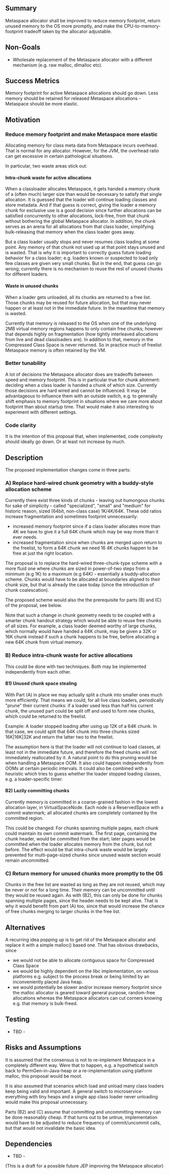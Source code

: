 

Summary
-------

Metaspace allocator shall be improved to reduce memory footprint, return unused memory to the OS more promptly, and make the CPU-to-memory-footprint tradeoff taken by the allocator adjustable.

Non-Goals
---------

- Wholesale replacement of the Metaspace allocator with a different mechanism (e.g. raw malloc, dlmalloc etc).

Success Metrics
---------------

Memory footprint for active Metaspace allocations should go down. Less memory should be retained for released Metaspace allocations - Metaspace should be more elastic.


Motivation
----------

### Reduce memory footprint and make Metaspace more elastic

Allocating memory for class meta data from Metaspace incurs overhead. That is normal for any allocator. However, for the JVM, the overhead ratio can get excessive in certain pathological situations.

In particular, two waste areas stick out:

#### Intra-chunk waste for active allocations
When a classloader allocates Metaspace, it gets handed a memory chunk of a (often much) larger size than would be necessary to satisfy that single allocation. It is guessed that the loader will continue loading classes and store metadata. And if that guess is correct, giving the loader a memory chunk for exclusive use is a good decision since further allocations can be satisfied concurrently to other allocations, lock-free, from that chunk without bothering the global Metaspace allocator. In addition, the chunk serves as an arena for all allocations from that class loader, simplifying bulk-releasing that memory when the class loader goes away.

But a class loader usually stops and never resumes class loading at some point. Any memory of that chunk not used up at that point stays unused and is wasted. That is why it is important to correctly guess future loading behavior for a class loader; e.g. loaders known or suspected to load only few classes are given very small chunks. But in the end, that guess can go wrong; currently there is no mechanism to reuse the rest of unused chunks for different loaders.

#### Waste in unused chunks

When a loader gets unloaded, all its chunks are returned to a free list. Those chunks may be reused for future allocation, but that may never happen or at least not in the immediate future. In the meantime that memory is wasted.

Currently that memory is released to the OS when one of the underlying 2MB virtual memory regions happens to only contain free chunks; however that depends highly on fragmentation (how tightly interleaved allocations from live and dead classloaders are). In addition to that, memory in the Compressed Class Space is never returned. So in practice much of freelist Metaspace memory is often retained by the VM.

### Better tunability

A lot of decisions the Metaspace allocator does are tradeoffs between speed and memory footprint. This is in particular true for chunk allotment: deciding when a class loader is handed a chunk of which size. Currently those decisions are hard wired and cannot be influenced. It may be advantageous to influence them with an outside switch, e.g. to generally shift emphasis to memory footprint in situations where we care more about footprint than about startup time. That would make it also interesting to experiment with different settings.

### Code clarity

It is the intention of this proposal that, when implemented, code complexity should ideally go down. Or at least not increase by much. 


Description
-----------

The proposed implementation changes come in three parts:

### A) Replace hard-wired chunk geometry with a buddy-style allocation scheme

Currently there exist three kinds of chunks - leaving out humongous chunks for sake of simplicity - called "specialized", "small" and "medium" for historic reason, sized (64bit, non-class case) 1K/4K/64K. These odd ratios increase fragmentation and sometimes footprint unnecessarily:

- increased memory footprint since if a class loader allocates more than 4K we have to give it a full 64K chunk which may be way more than it ever needs.
- increased fragmentation since when chunks are merged upon return to the freelist, to form a 64K chunk we need 16 4K chunks happen to be free at just the right location.

The proposal is to replace the hard-wired three-chunk-type scheme with a more fluid one where chunks are sized in power-of-two steps from a minimum (e.g 1K) to a maximum (e.g 64K) - essentially a buddy-allocation scheme. Chunks would have to be allocated at boundaries aligned to their chunk size, but that is already the case today (since the introduction of chunk coalescation).

The proposed scheme would also the the prerequisite for parts (B) and (C) of the proposal, see below.

Note that such a change in chunk geometry needs to be coupled with a smarter chunk handout strategy which would be able to reuse free chunks of all sizes. For example, a class loader deemed worthy of large chunks, which normally would have handed a 64K chunk, may be given a 32K or 16K chunk instead if such a chunk happens to be free, before allocating a new 64K chunk from virtual memory.

### B) Reduce intra-chunk waste for active allocations

This could be done with two techniques. Both may be implemented independently from each other.

#### B1) Unused chunk space stealing

With Part (A) in place we may actually split a chunk into smaller ones much more efficiently. That means we could, for all live class loaders, periodically "prune" their current chunks: if a loader used less than half his current chunk, the unused part could be split off and used to form new chunks, which could be returned to the freelist.

Example: A loader stopped loading after using up 12K of a 64K chunk. In that case, we could split that 64K chunk into three chunks sized 16K|16K|32K and return the latter two to the freelist.

The assumption here is that the loader will not continue to load classes, at least not in the immediate future, and therefore the freed chunks will not immediately reallocated by it. A natural point to do this pruning would be when handling a Metaspace OOM. It also could happen independently from OOMs at certain periodic intervals. It could also be combined with a heuristic which tries to guess whether the loader stopped loading classes, e.g. a loader-specific timer.

#### B2) Lazily committing chunks

Currently memory is committed in a coarse-grained fashion in the lowest allocation layer, in VirtualSpaceNode. Each node is a ReservedSpace with a commit watermark; all allocated chunks are completely contained by the committed region.

This could be changed: For chunks spanning multiple pages, each chunk could maintain its own commit watermark. The first page, containing the chunk header, would be committed from the start; later pages would be committed when the loader allocates memory from the chunk, but not before. The effect would be that intra-chunk waste would be largely prevented for multi-page-sized chunks since unused waste section would remain uncommitted.


### C) Return memory for unused chunks more promptly to the OS

Chunks in the free list are wasted as long as they are not reused, which may be never or not for a long time. Their memory can be uncommitted until they would be reused again. As with (B2), this can only be done for chunks spanning multiple pages, since the header needs to be kept alive. That is why it would benefit from part (A) too, since that would increase the chance of free chunks merging to larger chunks in the free list.

Alternatives
------------

A recurring idea popping up is to get rid of the Metaspace allocator and replace it with a simple malloc() based one. That has obvious drawbacks, since
- we would not be able to allocate contiguous space for Compressed Class Space
- we would be highly dependent on the libc implementation, on various platforms e.g. subject to the process break or being limited by an inconveniently placed Java heap.
- we would potentially be slower and/or increase memory footprint since the malloc allocator is geared toward general purpose, random-free allocations whereas the Metaspace allocators can cut corners knowing e.g. that memory is bulk-freed.

Testing
-------

- TBD -

Risks and Assumptions
---------------------

It is assumed that the consensus is not to re-implement Metaspace in a completely different way. Were that to happen, e.g. a hypothetical switch back to PermGen-in-Java-heap or a re-implementation using platform malloc, this proposal would be moot.

It is also assumed that scenarios which load and unload many class loaders keep being valid and important. A general switch to microservice-everything with tiny heaps and a single app class loader never unloading would make this proposal unnecessary.

Parts (B2) and (C) assume that committing and uncommitting memory can be done reasonably cheap. If that turns out to be untrue, implementation would have to be adjusted to reduce frequency of commit/uncommit calls, but that would not invalidate the basic idea. 

Dependencies
-----------

- TBD -

(This is a draft for a possible future JEP improving the Metaspace allocator)

